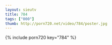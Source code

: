 ```yaml
--- 
layout: sieutv
title: 784
tags: ["000"]
thumb: http://porn720.net/video/784/poster.jpg
---
```

{% include porn720 key="784" %} 
